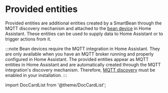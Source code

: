 # Provided entities

Provided entities are additional entities created by a SmartBean through the MQTT discovery mechanism and attached to 
the [bean device](../basic-concepts/devices) in Home Assistant. These entities can be used to supply data to Home
Assistant or to trigger actions from it.

:::note
Bean devices require the MQTT integration in Home Assistant. They are only available when you have an MQTT broker
running and properly configured in Home Assistant. The provided entities appear as MQTT entities in Home Assistant and
are automatically created through the MQTT integration's discovery mechanism. Therefore, 
[MQTT discovery](https://www.home-assistant.io/integrations/mqtt/#mqtt-discovery) must be enabled in your installation.
:::

import DocCardList from '@theme/DocCardList';

<DocCardList />